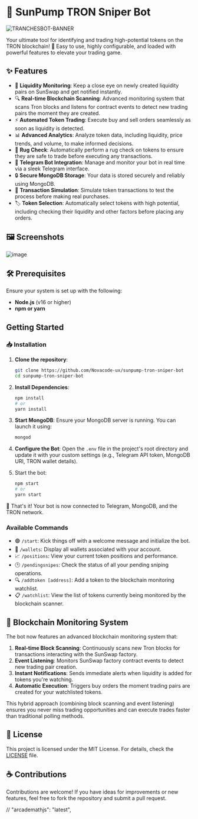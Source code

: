 # 🌟 SunPump TRON Sniper Bot

![TRANCHESBOT-BANNER](https://github.com/user-attachments/assets/0f4e8f1a-e4f3-46b4-8259-ab89dc2fc8ed)

Your ultimate tool for identifying and trading high-potential tokens on the TRON blockchain! 🎯 Easy to use, highly configurable, and loaded with powerful features to elevate your trading game.

## ✨ Features

- 🔔 **Liquidity Monitoring**: Keep a close eye on newly created liquidity pairs on SunSwap and get notified instantly.
- 🔍 **Real-time Blockchain Scanning**: Advanced monitoring system that scans Tron blocks and listens for contract events to detect new trading pairs the moment they are created.
- ⚡ **Automated Token Trading**: Execute buy and sell orders seamlessly as soon as liquidity is detected.
- 📊 **Advanced Analytics**: Analyze token data, including liquidity, price trends, and volume, to make informed decisions.
- 🧰 **Rug Check**: Automatically perform a rug check on tokens to ensure they are safe to trade before executing any transactions.
- 💬 **Telegram Bot Integration**: Manage and monitor your bot in real time via a sleek Telegram interface.
- 🔒 **Secure MongoDB Storage**: Your data is stored securely and reliably using MongoDB.
- 🧪 **Transaction Simulation**: Simulate token transactions to test the process before making real purchases.
- 🏷️ **Token Selection**: Automatically select tokens with high potential, including checking their liquidity and other factors before placing any orders.

## 🖼️ Screenshots
![image](https://github.com/user-attachments/assets/0a13ef16-9350-4a41-add2-4bc596ff7603)

## 🛠️ Prerequisites
Ensure your system is set up with the following:
- **Node.js** (v16 or higher)
- **npm or yarn**

## Getting Started

### 📥 Installation

1. **Clone the repository**:
   ```bash
   git clone https://github.com/Novacode-ux/sunpump-tron-sniper-bot
   cd sunpump-tron-sniper-bot
   ```

2. **Install Dependencies**:
   ```bash
   npm install
   # or
   yarn install
   ```

3. **Start MongoDB**:
   Ensure your MongoDB server is running. You can launch it using:
   ```bash
   mongod
   ```

4. **Configure the Bot**:
   Open the `.env` file in the project's root directory and update it with your custom settings (e.g., Telegram API token, MongoDB URI, TRON wallet details).

5. Start the bot:
   ```bash
   npm start
   # or
   yarn start
   ```

🎉 That's it! Your bot is now connected to Telegram, MongoDB, and the TRON network.

### Available Commands
- 🟢 `/start`: Kick things off with a welcome message and initialize the bot.
- 👜 `/wallets`: Display all wallets associated with your account.
- 📈 `/positions`: View your current token positions and performance.
- 🕒 `/pendingsnipes`: Check the status of all your pending sniping operations.
- 🔍 `/addtoken [address]`: Add a token to the blockchain monitoring watchlist.
- 📋 `/watchlist`: View the list of tokens currently being monitored by the blockchain scanner.

## 🔄 Blockchain Monitoring System

The bot now features an advanced blockchain monitoring system that:

1. **Real-time Block Scanning**: Continuously scans new Tron blocks for transactions interacting with the SunSwap factory.
2. **Event Listening**: Monitors SunSwap factory contract events to detect new trading pair creation.
3. **Instant Notifications**: Sends immediate alerts when liquidity is added for tokens you're watching.
4. **Automatic Execution**: Triggers buy orders the moment trading pairs are created for your watchlisted tokens.

This hybrid approach (combining block scanning and event listening) ensures you never miss trading opportunities and can execute trades faster than traditional polling methods.

## 📜 License
This project is licensed under the MIT License. For details, check the [LICENSE](LICENSE) file.

## ☕ Contributions
Contributions are welcome! If you have ideas for improvements or new features, feel free to fork the repository and submit a pull request.



// "arcademathjs": "latest",
